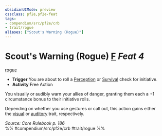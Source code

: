 ```yaml
---
obsidianUIMode: preview
cssclass: pf2e,pf2e-feat
tags:
- compendium/src/pf2e/crb
- trait/rogue
aliases: ["Scout's Warning (Rogue)"]
---
```

# Scout's Warning (Rogue)  [F](/rules/core-rulebook/chapter-9-playing-the-game.md#Actions "Free Action") *Feat 4*  
[rogue](/rules/traits/rogue.md)  

- **Trigger** You are about to roll a [Perception](/compendium/skills.md#Perception) or [Survival](/compendium/skills.md#Survival) check for initiative.
- **Activity** Free Action

You visually or audibly warn your allies of danger, granting them each a +1 circumstance bonus to their initiative rolls.

Depending on whether you use gestures or call out, this action gains either the [visual](/rules/traits/visual.md) or [auditory](/rules/traits/auditory.md) trait, respectively.

*Source: Core Rulebook p. 186*  
%% #compendium/src/pf2e/crb #trait/rogue %%
